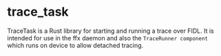 # trace_task

TraceTask is a Rust library for starting and running a trace over FIDL. It is
intended for use in the ffx daemon and also the `TraceRunner component` which runs
on device to allow detached tracing.
